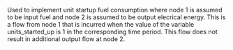 Used to implement unit startup fuel consumption where node 1 is assumed to be input fuel and node 2 is assumed to be output elecrical energy. This is a flow from node 1 that is incurred when the value of the variable units_started_up is 1 in the corresponding time period. This flow does not result in additional output flow at node 2.
